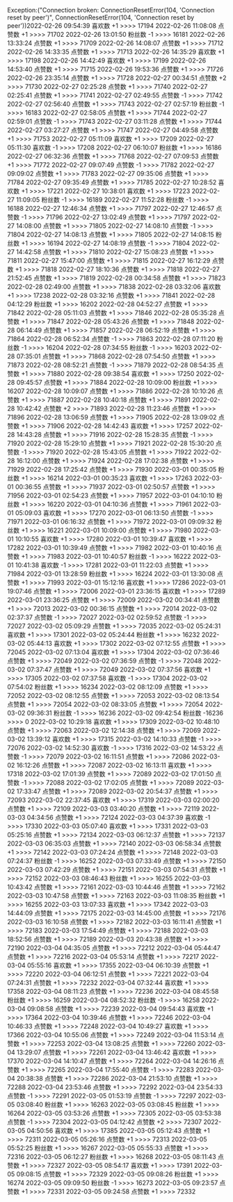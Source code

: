Exception:("Connection broken: ConnectionResetError(104, 'Connection reset by peer')", ConnectionResetError(104, 'Connection reset by peer'))2022-02-26  09:54:39   喜欢数 +1 >>>> 17194
2022-02-26  11:08:08   点赞数 +1 >>>> 71702
2022-02-26  13:01:50   粉丝数 -1 >>>> 16181
2022-02-26  13:33:24   点赞数 +1 >>>> 71709
2022-02-26  14:08:07   点赞数 +1 >>>> 71712
2022-02-26  14:33:35   点赞数 +1 >>>> 71713
2022-02-26  14:35:29   喜欢数 +1 >>>> 17198
2022-02-26  14:42:49   喜欢数 +1 >>>> 17199
2022-02-26  14:53:40   点赞数 +1 >>>> 71715
2022-02-26  19:53:36   点赞数 +1 >>>> 71726
2022-02-26  23:35:14   点赞数 +1 >>>> 71728
2022-02-27  00:34:51   点赞数 +2 >>>> 71730
2022-02-27  02:25:28   点赞数 +1 >>>> 71740
2022-02-27  02:25:41   点赞数 +1 >>>> 71741
2022-02-27  02:49:55   点赞数 -1 >>>> 71742
2022-02-27  02:56:40   点赞数 +1 >>>> 71743
2022-02-27  02:57:19   粉丝数 -1 >>>> 16183
2022-02-27  02:58:05   点赞数 +1 >>>> 71744
2022-02-27  02:59:01   点赞数 -1 >>>> 71743
2022-02-27  03:11:28   点赞数 +1 >>>> 71744
2022-02-27  03:27:27   点赞数 +1 >>>> 71747
2022-02-27  04:49:58   点赞数 +1 >>>> 71753
2022-02-27  05:11:09   喜欢数 +1 >>>> 17209
2022-02-27  05:11:30   喜欢数 -1 >>>> 17208
2022-02-27  06:10:07   粉丝数 +1 >>>> 16186
2022-02-27  06:32:36   点赞数 +1 >>>> 71768
2022-02-27  07:09:53   点赞数 +1 >>>> 71772
2022-02-27  09:07:49   点赞数 -1 >>>> 71782
2022-02-27  09:09:02   点赞数 +1 >>>> 71783
2022-02-27  09:35:06   点赞数 +1 >>>> 71784
2022-02-27  09:35:49   点赞数 +1 >>>> 71785
2022-02-27  10:28:52   喜欢数 +1 >>>> 17221
2022-02-27  10:38:01   喜欢数 +1 >>>> 17223
2022-02-27  11:09:05   粉丝数 -1 >>>> 16189
2022-02-27  11:52:28   粉丝数 -1 >>>> 16188
2022-02-27  12:46:34   点赞数 +1 >>>> 71797
2022-02-27  12:46:57   点赞数 -1 >>>> 71796
2022-02-27  13:02:49   点赞数 +1 >>>> 71797
2022-02-27  14:08:00   点赞数 +1 >>>> 71805
2022-02-27  14:08:10   点赞数 -1 >>>> 71804
2022-02-27  14:08:13   点赞数 +1 >>>> 71805
2022-02-27  14:08:15   粉丝数 +1 >>>> 16194
2022-02-27  14:08:19   点赞数 -1 >>>> 71804
2022-02-27  14:42:58   点赞数 +1 >>>> 71810
2022-02-27  15:08:23   点赞数 +1 >>>> 71811
2022-02-27  15:47:00   点赞数 +1 >>>> 71815
2022-02-27  16:12:29   点赞数 +1 >>>> 71818
2022-02-27  18:10:36   点赞数 +1 >>>> 71818
2022-02-27  21:52:45   点赞数 +1 >>>> 71819
2022-02-28  00:34:58   点赞数 +1 >>>> 71823
2022-02-28  02:49:00   点赞数 +1 >>>> 71838
2022-02-28  03:32:06   喜欢数 +1 >>>> 17238
2022-02-28  03:32:16   点赞数 +1 >>>> 71841
2022-02-28  04:12:29   粉丝数 +1 >>>> 16202
2022-02-28  04:52:27   点赞数 +1 >>>> 71842
2022-02-28  05:11:03   点赞数 +1 >>>> 71846
2022-02-28  05:35:28   点赞数 +1 >>>> 71847
2022-02-28  05:43:26   点赞数 +1 >>>> 71848
2022-02-28  06:14:49   点赞数 +1 >>>> 71857
2022-02-28  06:52:19   点赞数 +1 >>>> 71864
2022-02-28  06:52:34   点赞数 -1 >>>> 71863
2022-02-28  07:11:20   粉丝数 -1 >>>> 16204
2022-02-28  07:34:55   粉丝数 -1 >>>> 16203
2022-02-28  07:35:01   点赞数 +1 >>>> 71868
2022-02-28  07:54:50   点赞数 +1 >>>> 71873
2022-02-28  08:52:21   点赞数 -1 >>>> 71879
2022-02-28  08:54:35   点赞数 +1 >>>> 71880
2022-02-28  09:38:54   喜欢数 +1 >>>> 17250
2022-02-28  09:45:57   点赞数 +1 >>>> 71884
2022-02-28  10:09:00   粉丝数 +1 >>>> 16207
2022-02-28  10:09:07   点赞数 +1 >>>> 71886
2022-02-28  10:10:26   点赞数 +1 >>>> 71887
2022-02-28  10:40:18   点赞数 +1 >>>> 71891
2022-02-28  10:42:42   点赞数 +2 >>>> 71893
2022-02-28  11:23:46   点赞数 +1 >>>> 71896
2022-02-28  13:06:59   点赞数 +1 >>>> 71905
2022-02-28  13:09:02   点赞数 +1 >>>> 71906
2022-02-28  14:42:43   喜欢数 +1 >>>> 17257
2022-02-28  14:43:28   点赞数 +1 >>>> 71916
2022-02-28  15:28:35   点赞数 -1 >>>> 71920
2022-02-28  15:29:10   点赞数 +1 >>>> 71921
2022-02-28  15:30:20   点赞数 -1 >>>> 71920
2022-02-28  15:43:05   点赞数 +1 >>>> 71922
2022-02-28  16:12:00   点赞数 +1 >>>> 71924
2022-02-28  17:02:38   点赞数 +1 >>>> 71929
2022-02-28  17:25:42   点赞数 +1 >>>> 71930
2022-03-01  00:35:05   粉丝数 +1 >>>> 16214
2022-03-01  00:35:23   喜欢数 +1 >>>> 17263
2022-03-01  00:36:55   点赞数 +1 >>>> 71937
2022-03-01  02:50:57   点赞数 +1 >>>> 71956
2022-03-01  02:54:23   点赞数 +1 >>>> 71957
2022-03-01  04:10:10   粉丝数 +1 >>>> 16220
2022-03-01  04:10:36   点赞数 +1 >>>> 71961
2022-03-01  05:09:03   喜欢数 +1 >>>> 17270
2022-03-01  06:13:50   点赞数 -1 >>>> 71971
2022-03-01  06:16:32   点赞数 +1 >>>> 71972
2022-03-01  09:09:32   粉丝数 +1 >>>> 16221
2022-03-01  10:09:00   点赞数 +1 >>>> 71980
2022-03-01  10:10:55   喜欢数 +1 >>>> 17280
2022-03-01  10:39:47   喜欢数 +1 >>>> 17282
2022-03-01  10:39:49   点赞数 +1 >>>> 71982
2022-03-01  10:40:16   点赞数 +1 >>>> 71983
2022-03-01  10:40:57   粉丝数 -1 >>>> 16222
2022-03-01  10:41:38   喜欢数 -1 >>>> 17281
2022-03-01  11:22:03   点赞数 +1 >>>> 71984
2022-03-01  13:28:59   粉丝数 +1 >>>> 16224
2022-03-01  13:30:08   点赞数 +1 >>>> 71993
2022-03-01  15:12:16   喜欢数 +1 >>>> 17286
2022-03-01  19:07:46   点赞数 +1 >>>> 72006
2022-03-01  23:36:15   喜欢数 +1 >>>> 17289
2022-03-01  23:36:25   点赞数 +1 >>>> 72009
2022-03-02  00:34:41   点赞数 +1 >>>> 72013
2022-03-02  00:36:15   点赞数 +1 >>>> 72014
2022-03-02  02:37:37   点赞数 -1 >>>> 72027
2022-03-02  02:59:52   点赞数 -1 >>>> 72027
2022-03-02  05:09:29   点赞数 +1 >>>> 72035
2022-03-02  05:24:31   喜欢数 +1 >>>> 17301
2022-03-02  05:24:44   粉丝数 +1 >>>> 16232
2022-03-02  05:44:13   喜欢数 +1 >>>> 17302
2022-03-02  07:12:55   点赞数 +1 >>>> 72045
2022-03-02  07:13:04   喜欢数 +1 >>>> 17304
2022-03-02  07:36:46   点赞数 +1 >>>> 72049
2022-03-02  07:36:59   点赞数 -1 >>>> 72048
2022-03-02  07:37:47   点赞数 +1 >>>> 72049
2022-03-02  07:37:56   喜欢数 +1 >>>> 17305
2022-03-02  07:37:58   喜欢数 -1 >>>> 17304
2022-03-02  07:54:02   粉丝数 +1 >>>> 16234
2022-03-02  08:12:09   点赞数 +1 >>>> 72052
2022-03-02  08:12:55   点赞数 +1 >>>> 72053
2022-03-02  08:13:54   点赞数 +1 >>>> 72054
2022-03-02  08:33:05   点赞数 +1 >>>> 72054
2022-03-02  09:36:31   粉丝数 -1 >>>> 16236
2022-03-02  09:42:54   粉丝数 -16236 >>>> 0
2022-03-02  10:29:18   喜欢数 +1 >>>> 17309
2022-03-02  10:48:10   点赞数 +1 >>>> 72063
2022-03-02  12:14:38   点赞数 +1 >>>> 72069
2022-03-02  13:39:12   喜欢数 +1 >>>> 17315
2022-03-02  14:10:33   点赞数 -1 >>>> 72076
2022-03-02  14:52:30   喜欢数 -1 >>>> 17316
2022-03-02  14:53:22   点赞数 -1 >>>> 72079
2022-03-02  16:11:51   点赞数 +1 >>>> 72086
2022-03-02  16:12:26   点赞数 +1 >>>> 72087
2022-03-02  16:13:11   喜欢数 +1 >>>> 17318
2022-03-02  17:01:39   点赞数 +1 >>>> 72089
2022-03-02  17:01:50   点赞数 -1 >>>> 72088
2022-03-02  17:02:05   点赞数 +1 >>>> 72089
2022-03-02  17:33:47   点赞数 +1 >>>> 72089
2022-03-02  20:54:37   点赞数 +1 >>>> 72093
2022-03-02  22:37:45   喜欢数 +1 >>>> 17319
2022-03-03  02:00:20   点赞数 +1 >>>> 72109
2022-03-03  03:40:20   点赞数 +1 >>>> 72119
2022-03-03  04:34:56   点赞数 +1 >>>> 72124
2022-03-03  04:37:39   喜欢数 -1 >>>> 17330
2022-03-03  05:07:40   喜欢数 +1 >>>> 17331
2022-03-03  05:25:16   点赞数 +1 >>>> 72134
2022-03-03  06:12:37   点赞数 +1 >>>> 72137
2022-03-03  06:35:03   点赞数 +1 >>>> 72140
2022-03-03  06:58:34   点赞数 +1 >>>> 72142
2022-03-03  07:24:24   点赞数 +1 >>>> 72148
2022-03-03  07:24:37   粉丝数 -1 >>>> 16252
2022-03-03  07:33:49   点赞数 +1 >>>> 72150
2022-03-03  07:42:29   点赞数 +1 >>>> 72151
2022-03-03  07:54:31   点赞数 +1 >>>> 72152
2022-03-03  08:46:43   粉丝数 +1 >>>> 16255
2022-03-03  10:43:42   点赞数 +1 >>>> 72161
2022-03-03  10:44:46   点赞数 +1 >>>> 72162
2022-03-03  10:47:58   点赞数 +1 >>>> 72163
2022-03-03  11:08:35   粉丝数 +1 >>>> 16255
2022-03-03  13:07:33   喜欢数 +1 >>>> 17342
2022-03-03  14:44:09   点赞数 +1 >>>> 72175
2022-03-03  14:45:00   点赞数 +1 >>>> 72176
2022-03-03  16:10:58   点赞数 +1 >>>> 72182
2022-03-03  16:11:41   点赞数 +1 >>>> 72183
2022-03-03  17:54:49   点赞数 +1 >>>> 72188
2022-03-03  18:52:56   点赞数 +1 >>>> 72189
2022-03-03  20:43:38   点赞数 +1 >>>> 72190
2022-03-04  04:35:05   点赞数 +1 >>>> 72212
2022-03-04  05:44:47   点赞数 +1 >>>> 72216
2022-03-04  05:53:14   点赞数 +1 >>>> 72217
2022-03-04  05:55:16   喜欢数 +1 >>>> 17355
2022-03-04  06:10:39   点赞数 +1 >>>> 72220
2022-03-04  06:12:51   点赞数 +1 >>>> 72221
2022-03-04  07:24:31   点赞数 +1 >>>> 72232
2022-03-04  07:32:44   喜欢数 +1 >>>> 17358
2022-03-04  08:11:23   点赞数 +1 >>>> 72236
2022-03-04  08:45:58   粉丝数 +1 >>>> 16259
2022-03-04  08:52:32   粉丝数 -1 >>>> 16258
2022-03-04  09:08:58   点赞数 +1 >>>> 72239
2022-03-04  09:54:43   喜欢数 +1 >>>> 17364
2022-03-04  10:39:46   点赞数 +1 >>>> 72246
2022-03-04  10:46:33   点赞数 +1 >>>> 72248
2022-03-04  10:49:27   喜欢数 +1 >>>> 17366
2022-03-04  10:55:06   点赞数 +1 >>>> 72249
2022-03-04  11:53:14   点赞数 +1 >>>> 72253
2022-03-04  13:08:25   点赞数 +1 >>>> 72260
2022-03-04  13:29:07   点赞数 +1 >>>> 72261
2022-03-04  13:46:42   喜欢数 +1 >>>> 17370
2022-03-04  14:10:47   点赞数 +1 >>>> 72264
2022-03-04  14:26:16   点赞数 +1 >>>> 72265
2022-03-04  17:55:40   点赞数 -1 >>>> 72283
2022-03-04  20:38:38   点赞数 +1 >>>> 72286
2022-03-04  21:53:10   点赞数 +1 >>>> 72288
2022-03-04  23:53:46   点赞数 +1 >>>> 72292
2022-03-04  23:54:33   点赞数 -1 >>>> 72291
2022-03-05  01:53:19   点赞数 -1 >>>> 72297
2022-03-05  03:08:40   粉丝数 +1 >>>> 16263
2022-03-05  03:08:45   粉丝数 +1 >>>> 16264
2022-03-05  03:53:26   点赞数 +1 >>>> 72305
2022-03-05  03:53:38   点赞数 -1 >>>> 72304
2022-03-05  04:12:42   点赞数 +2 >>>> 72307
2022-03-05  04:50:56   喜欢数 +1 >>>> 17385
2022-03-05  05:12:43   点赞数 +1 >>>> 72311
2022-03-05  05:26:16   点赞数 +1 >>>> 72313
2022-03-05  05:52:25   粉丝数 +1 >>>> 16267
2022-03-05  05:55:33   点赞数 +1 >>>> 72316
2022-03-05  06:12:27   粉丝数 +1 >>>> 16268
2022-03-05  08:11:43   点赞数 +1 >>>> 72327
2022-03-05  08:54:17   喜欢数 +1 >>>> 17391
2022-03-05  09:08:15   点赞数 +1 >>>> 72329
2022-03-05  09:08:26   粉丝数 +1 >>>> 16274
2022-03-05  09:09:50   粉丝数 -1 >>>> 16273
2022-03-05  09:23:57   点赞数 +1 >>>> 72331
2022-03-05  09:24:58   点赞数 +1 >>>> 72332
